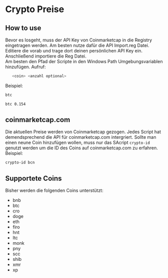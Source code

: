 # Crypto Preise
## How to use
Bevor es losgeht, muss der API Key von Coinmarketcap in die Registry eingetragen werden. Am besten nutze dafür die API Import.reg Datei. Editiere die vorab und trage dort deinen persönlichen API Key ein. Anschließend importiere die Reg Datei.<br />
Am besten den Pfad der Scripte in den Windows Path Umgebungsvariablen hinzufügen.
Aufruf:
```sh
   <coin> <anzahl optional>
```

Beispiel:
```sh
btc
```
```sh
btc 0.154
```
## coinmarketcap.com
Die aktuellen Preise werden von Coinmarketcap gezogen. Jedes Script hat demendsprechend die API für coinmarketcap.com intergriert.
Sollte man einen neune Coin hinzufügen wollen, muss nur das SAcript `crypto-id` genutzt werden um die ID des Coins auf coinmarketcap.com zu erfahren.
Beispiel:
```sh
crypto-id bcn
```

## Supportete Coins
Bisher werden die folgenden Coins unterstützt:
* bnb
* btc
* cro
* doge
* eth
* firo
* hnt
* ltc
* monk
* pny
* scc
* shib
* xmr
* xp